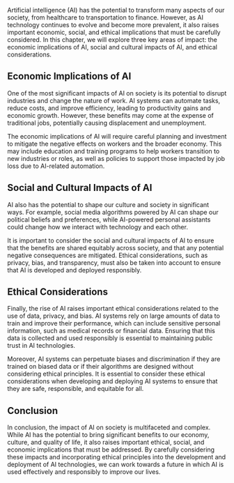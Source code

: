 
Artificial intelligence (AI) has the potential to transform many aspects of our society, from healthcare to transportation to finance. However, as AI technology continues to evolve and become more prevalent, it also raises important economic, social, and ethical implications that must be carefully considered. In this chapter, we will explore three key areas of impact: the economic implications of AI, social and cultural impacts of AI, and ethical considerations.

Economic Implications of AI
---------------------------

One of the most significant impacts of AI on society is its potential to disrupt industries and change the nature of work. AI systems can automate tasks, reduce costs, and improve efficiency, leading to productivity gains and economic growth. However, these benefits may come at the expense of traditional jobs, potentially causing displacement and unemployment.

The economic implications of AI will require careful planning and investment to mitigate the negative effects on workers and the broader economy. This may include education and training programs to help workers transition to new industries or roles, as well as policies to support those impacted by job loss due to AI-related automation.

Social and Cultural Impacts of AI
---------------------------------

AI also has the potential to shape our culture and society in significant ways. For example, social media algorithms powered by AI can shape our political beliefs and preferences, while AI-powered personal assistants could change how we interact with technology and each other.

It is important to consider the social and cultural impacts of AI to ensure that the benefits are shared equitably across society, and that any potential negative consequences are mitigated. Ethical considerations, such as privacy, bias, and transparency, must also be taken into account to ensure that AI is developed and deployed responsibly.

Ethical Considerations
----------------------

Finally, the rise of AI raises important ethical considerations related to the use of data, privacy, and bias. AI systems rely on large amounts of data to train and improve their performance, which can include sensitive personal information, such as medical records or financial data. Ensuring that this data is collected and used responsibly is essential to maintaining public trust in AI technologies.

Moreover, AI systems can perpetuate biases and discrimination if they are trained on biased data or if their algorithms are designed without considering ethical principles. It is essential to consider these ethical considerations when developing and deploying AI systems to ensure that they are safe, responsible, and equitable for all.

Conclusion
----------

In conclusion, the impact of AI on society is multifaceted and complex. While AI has the potential to bring significant benefits to our economy, culture, and quality of life, it also raises important ethical, social, and economic implications that must be addressed. By carefully considering these impacts and incorporating ethical principles into the development and deployment of AI technologies, we can work towards a future in which AI is used effectively and responsibly to improve our lives.
